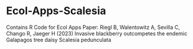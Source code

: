 # Ecol-Apps-Scalesia
Contains R Code for Ecol Apps Paper:
Riegl B, Walentowitz A, Sevilla C, Chango R, Jaeger H (2023) Invasive blackberry outcompetes the endemic Galapagos tree daisy Scalesia pedunculata

